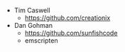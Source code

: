 * Tim Caswell
  * https://github.com/creationix
* Dan Gohman
  * https://github.com/sunfishcode
  * emscripten
